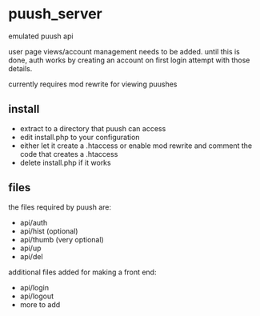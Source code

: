 puush_server
============

emulated puush api

user page views/account management needs to be added. until this is done, auth works by creating an account on first login attempt with those details.

currently requires mod rewrite for viewing puushes

## install
* extract to a directory that puush can access
* edit install.php to your configuration
* either let it create a .htaccess or enable mod rewrite and comment the code that creates a .htaccess
* delete install.php if it works


## files

the files required by puush are:

* api/auth
* api/hist (optional)
* api/thumb (very optional)
* api/up
* api/del

additional files added for making a front end:

* api/login
* api/logout
* more to add
